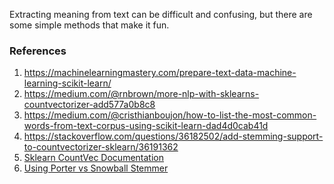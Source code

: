 Extracting meaning from text can be difficult and confusing, but there are some simple methods that
make it fun. 

### References
1. https://machinelearningmastery.com/prepare-text-data-machine-learning-scikit-learn/
2. https://medium.com/@rnbrown/more-nlp-with-sklearns-countvectorizer-add577a0b8c8
3. https://medium.com/@cristhianboujon/how-to-list-the-most-common-words-from-text-corpus-using-scikit-learn-dad4d0cab41d
4. https://stackoverflow.com/questions/36182502/add-stemming-support-to-countvectorizer-sklearn/36191362
5. [Sklearn CountVec Documentation](http://scikit-learn.org/stable/modules/generated/sklearn.feature_extraction.text.CountVectorizer.html_)
6. [Using Porter vs Snowball Stemmer](http://www.nltk.org/howto/stem.html)
